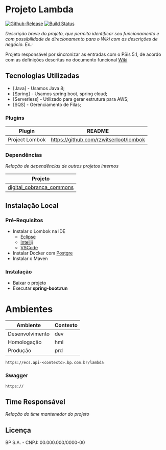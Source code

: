# Projeto Lambda 

[![Github-Release](https://img.shields.io/github/release/filoe/cscore.svg)](https://github.com/filoe/cscore/releases)
[![Build Status](https://travis-ci.org/joemccann/dillinger.svg?branch=master)](https://travis-ci.org/joemccann/dillinger)

*Descrição breve do projeto, que permita identificar seu funcionamento e com possibilidade de direcionamento para o Wiki com as descrições de negócio. Ex.:*

Projeto responsável por sincronizar as entradas com o PSis 5.1, de acordo com as definições descritas no documento funcional [Wiki](https://)

## Tecnologias Utilizadas
* [Java] - Usamos Java 8;
* [Spring] - Usamos spring boot, spring cloud;
* [Serverless] - Utilizado para gerar estrutura para AWS;
* [SQS] - Gerenciamento de Filas;

### Plugins
| Plugin | README |
| ------ | ------ |
| Project Lombok | https://github.com/rzwitserloot/lombok |

### Dependências
*Relação de dependências de outros projetos internos*

| Projeto |
| ------ |
| [digital_cobranca_commons]()|

## Instalação Local
### Pré-Requisitos
- Instalar o Lombok na IDE
    - [Eclipse]()
    - [Intellij]()
    - [VSCode]()  
- Instalar Docker com [Postgre]()
- Instalar o Maven
### Instalação
- Baixar o projeto
- Executar **spring-boot:run**

# Ambientes
| Ambiente | Contexto |
| ------ | ------ |
| Desenvolvimento | dev |
| Homologação | hml |
| Produção | prd |

`https://ecs.api-<contexto>.bp.com.br/lambda`

### Swagger
`https://`

## Time Responsável
*Relação do time mantenedor do projeto*
## Licença
BP S.A. - CNPJ: 00.000.000/0000-00
